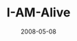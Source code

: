 ---
layout: music 
title: "I-AM-Alive"
series: "I AM..."
date: 2008-05-08 
description: ""
audio: "http://s3.amazonaws.com/crossroadsaudiomessages/I_AM_5_Alive_05-04-08_Tome_webaudio.mp3"
audio-duration: "37:02"
---